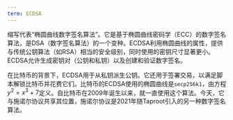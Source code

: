 ```yaml
---
term: ECDSA
---
```


缩写代表“椭圆曲线数字签名算法”。它是基于椭圆曲线密码学（ECC）的数字签名算法，是DSA（数字签名算法）的一个变种。ECDSA利用椭圆曲线的属性，提供与传统公钥算法（如RSA）相当的安全级别，同时使用的密钥尺寸显著更小。ECDSA允许生成密钥对（公钥和私钥）以及创建和验证数字签名。

在比特币的背景下，ECDSA用于从私钥派生公钥。它还用于签署交易，以满足脚本解锁比特币并花费它们。比特币的ECDSA使用的椭圆曲线是`secp256k1`，由方程$y^2 = x^3 + 7$定义。自比特币在2009年诞生以来，就一直使用这个算法。今天，它与施诺尔协议共享其位置，施诺尔协议是2021年随Taproot引入的另一种数字签名算法。